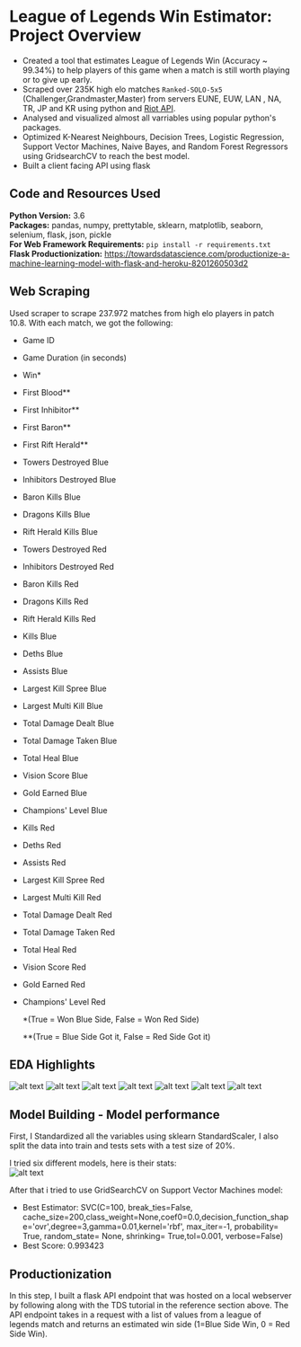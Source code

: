 # League of Legends Win Estimator: Project Overview 
* Created a tool that estimates League of Legends Win (Accuracy ~ 99.34%) to help players of this game when a match is still worth playing or to give up early.
* Scraped over 235K high elo matches ```Ranked-SOLO-5x5``` (Challenger,Grandmaster,Master) from servers EUNE, EUW, LAN , NA, TR, JP and KR using python and [Riot API](https://developer.riotgames.com/).
* Analysed and visualized almost all varriables using popular python's packages. 
* Optimized K-Nearest Neighbours, Decision Trees, Logistic Regression,  Support Vector Machines, Naive Bayes, and Random Forest Regressors using GridsearchCV to reach the best model. 
* Built a client facing API using flask 

## Code and Resources Used 
**Python Version:** 3.6  
**Packages:** pandas, numpy, prettytable, sklearn, matplotlib, seaborn, selenium, flask, json, pickle  
**For Web Framework Requirements:**  ```pip install -r requirements.txt```  
**Flask Productionization:** https://towardsdatascience.com/productionize-a-machine-learning-model-with-flask-and-heroku-8201260503d2

## Web Scraping
Used scraper to scrape 237.972 matches from high elo players in patch 10.8. With each match, we got the following:
* Game ID  
* Game Duration (in seconds)
*	Win* 
*	First Blood** 
*	First Inhibitor** 
*	First Baron**
*	First Rift Herald**
*	Towers Destroyed Blue
*	Inhibitors Destroyed Blue
*	Baron Kills Blue 
*	Dragons Kills Blue 
*	Rift Herald Kills Blue
*	Towers Destroyed Red
*	Inhibitors Destroyed Red
*	Baron Kills Red 
*	Dragons Kills Red 
*	Rift Herald Kills Red
*	Kills Blue
*	Deths Blue
*	Assists Blue
*	Largest Kill Spree Blue
*	Largest Multi Kill Blue
*	Total Damage Dealt Blue
*	Total Damage Taken Blue
*	Total Heal Blue
*	Vision Score Blue
*	Gold Earned Blue
* Champions' Level Blue
*	Kills Red
*	Deths Red
*	Assists Red
*	Largest Kill Spree Red
*	Largest Multi Kill Red
*	Total Damage Dealt Red
*	Total Damage Taken Red
*	Total Heal Red
*	Vision Score Red
*	Gold Earned Red
* Champions' Level Red

   *(True = Won Blue Side, False = Won Red Side)
   
   **(True = Blue Side Got it, False = Red Side Got it) 

## EDA Highlights
![alt text](https://github.com/Giats2498/Giats-lol_prediction/blob/master/images/1.PNG)
![alt text](https://github.com/Giats2498/Giats-lol_prediction/blob/master/images/3.PNG)
![alt text](https://github.com/Giats2498/Giats-lol_prediction/blob/master/images/4.PNG)
![alt text](https://github.com/Giats2498/Giats-lol_prediction/blob/master/images/5.PNG)
![alt text](https://github.com/Giats2498/Giats-lol_prediction/blob/master/images/6.PNG)
![alt text](https://github.com/Giats2498/Giats-lol_prediction/blob/master/images/7.PNG)
![alt text](https://github.com/Giats2498/Giats-lol_prediction/blob/master/images/8.PNG)

## Model Building - Model performance

First, I Standardized all the variables using sklearn StandardScaler, I also split the data into train and tests sets with a test size of 20%.   

I tried six different models, here is their stats:  
![alt text](https://github.com/Giats2498/Giats-lol_prediction/blob/master/images/stats.PNG)

After that i tried to use GridSearchCV on Support Vector Machines model:
* Best Estimator: SVC(C=100, break_ties=False, cache_size=200,class_weight=None,coef0=0.0,decision_function_shape='ovr',degree=3,gamma=0.01,kernel='rbf',
                max_iter=-1, probability= True, random_state= None, shrinking= True,tol=0.001, verbose=False)
* Best Score: 0.993423

## Productionization 
In this step, I built a flask API endpoint that was hosted on a local webserver by following along with the TDS tutorial in the reference section above. The API endpoint takes in a request with a list of values from a league of legends match and returns an estimated win side (1=Blue Side Win, 0 = Red Side Win). 
